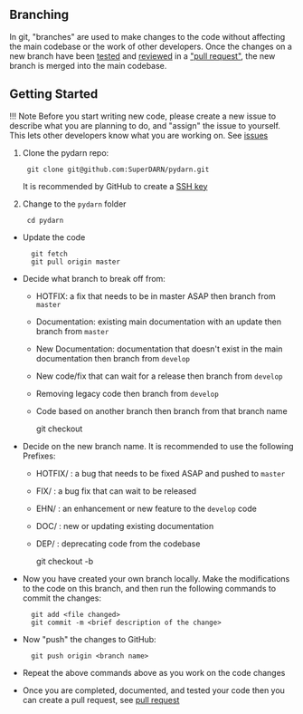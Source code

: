 <!--Copyright (C) 2021 SuperDARN Canada, University of Saskatchewan 
Author(s): Marina Schmidt 
Modifications:

Disclaimer:
pyDARN is under the LGPL v3 license found in the root directory LICENSE.md 
Everyone is permitted to copy and distribute verbatim copies of this license 
document, but changing it is not allowed.

This version of the GNU Lesser General Public License incorporates the terms
and conditions of version 3 of the GNU General Public License, supplemented by
the additional permissions listed below.
-->


## Branching 

In git, "branches" are used to make changes to the code without affecting the main codebase or the work of other developers. Once the changes on a new branch have been [tested](testing.md) and [reviewed](code_review.md) in a ["pull request"](PR.md), the new branch is merged into the main codebase. 

## Getting Started 

!!! Note
    Before you start writing new code, please create a new issue to describe what you are planning to do, and "assign" the issue to yourself. This lets other developers know what you are working on. See [issues](issues.md)

1. Clone the pydarn repo: 

        git clone git@github.com:SuperDARN/pydarn.git

    It is recommended by GitHub to create a [SSH key](https://docs.github.com/en/github/authenticating-to-github/generating-a-new-ssh-key-and-adding-it-to-the-ssh-agent)

2. Change to the `pydarn` folder
        
        cd pydarn

* Update the code
      
        git fetch
        git pull origin master

* Decide what branch to break off from:
    * HOTFIX: a fix that needs to be in master ASAP then branch from `master`
    * Documentation: existing  main documentation with an update then branch from `master`
    * New Documentation: documentation that doesn't exist in the main documentation then branch from `develop`
    * New code/fix that can wait for a release then branch from `develop`
    * Removing legacy code then branch from `develop`
    * Code based on another branch then branch from that branch name
  
        git checkout <brach name>

* Decide on the new branch name. It is recommended to use the following Prefixes:  
    * HOTFIX/ : a bug that needs to be fixed ASAP and pushed to `master`
    * FIX/ : a bug fix that can wait to be released 
    * EHN/ : an enhancement or new feature to the `develop` code
    * DOC/ : new or updating existing documentation 
    * DEP/ : deprecating code from the codebase
   
        git checkout -b <prefix/><branch name>

* Now you have created your own branch locally. Make the modifications to the code on this branch, and then run the following commands to commit the changes:
    
        git add <file changed>
        git commit -m <brief description of the change>

* Now "push" the changes to GitHub:

        git push origin <branch name>

* Repeat the above commands above as you work on the code changes 
* Once you are completed, documented, and tested your code then you can create a pull request, see [pull request](PR.md)
